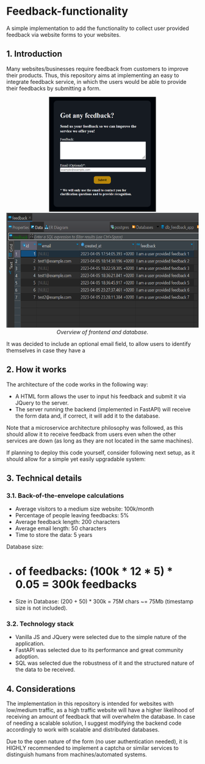 # Feedback-functionality
A simple implementation to add the functionality to collect user provided feedback via website forms to your websites.

## 1. Introduction
Many websites/businesses require feedback from customers to improve their products. Thus, this repository aims at implementing an easy to integrate feedback service, in which the users would be able to provide their feedbacks by submitting a form.

<div>
	<div align="middle">
		<img src="documentation/Frontend view.png" alt="Frontend view" height=300>
	  	<img src="documentation/Database table content view.png" alt="Database table content view" height=300>
	</div>
	<div align="middle">
	<i>Overview of frontend and database.</i>
	</div>
</div>

It was decided to include an optional email field, to allow users to identify themselves in case they have a 

## 2. How it works

The architecture of the code works in the following way:
* A HTML form allows the user to input his feedback and submit it via JQuery to the server.
* The server running the backend (implemented in FastAPI) will receive the form data and, if correct, it will add it to the database.

Note that a microservice architecture philosophy was followed, as this should allow it to receive feedback from users even when the other services are down (as long as they are not located in the same machines).

<Add image of how the code architecture works>

If planning to deploy this code yourself, consider following next setup, as it should allow for a simple yet easily upgradable system:

<ADD image of how the overall architecture works>

## 3. Technical details

### 3.1. Back-of-the-envelope calculations

* Average visitors to a medium size website: 100k/month
* Percentage of people leaving feedbacks: 5%
* Average feedback length: 200 characters
* Average email length: 50 characters 
* Time to store the data: 5 years

Database size: 
* # of feedbacks: (100k * 12 * 5) * 0.05 = 300k feedbacks
* Size in Database: (200 + 50) * 300k = 75M chars ~= 75Mb (timestamp size is not included).

### 3.2. Technology stack
* Vanilla JS and JQuery were selected due to the simple nature of the application.
* FastAPI was selected due to its performance and great community adoption.
* SQL was selected due the robustness of it and the structured nature of the data to be received.

## 4. Considerations
The implementation in this repository is intended for websites with low/medium traffic, as a high traffic website will have a higher likelihood of receiving an amount of feedback that will overwhelm the database. In case of needing a scalable solution, I suggest modifying the backend code accordingly to work with scalable and distributed databases.

Due to the open nature of the form (no user authentication needed), it is HIGHLY recommended to implement a captcha or similar services to distinguish humans from machines/automated systems. 
